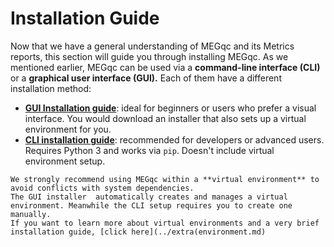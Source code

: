 # Installation Guide
Now that we have a general understanding of MEGqc and its Metrics reports, this section will guide you through installing MEGqc. As we mentioned earlier, MEGqc can be used via a **command-line interface (CLI)** or a **graphical user interface (GUI).** Each of them have a different installation method:

* **[GUI Installation guide](../installation/gui.md)**: ideal for beginners or users who prefer a visual interface. You would download an installer that also sets up a virtual environment for you.
* **[CLI installation guide](../installation/cli.md)**: recommended for developers or advanced users. Requires Python 3 and works via `pip`. Doesn't include virtual environment setup.


```{warning}
We strongly recommend using MEGqc within a **virtual environment** to avoid conflicts with system dependencies.
The GUI installer  automatically creates and manages a virtual environment. Meanwhile the CLI setup requires you to create one manually.
If you want to learn more about virtual environments and a very brief installation guide, [click here](../extra(environment.md)


``` 
